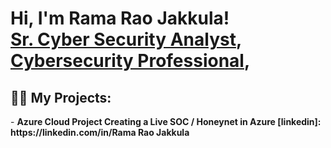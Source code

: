 <h1>Hi, I'm Rama Rao Jakkula! <br/><a href="https://github.com/Rama Rao Jakkula">Sr. Cyber Security Analyst</a>, <a href="https://www.linkedin.com/in/joshmadakor/">Cybersecurity Professional</a>,
<h2>👨‍💻 My Projects:</h2>
- <b>   Azure Cloud Project
 Creating a Live SOC / Honeynet in Azure
[linkedin]: https://linkedin.com/in/Rama Rao Jakkula
<!--
**joshmadakor1/joshmadakor1** is a ✨ _special_ ✨ repository because its `README.md` (this file) appears on your GitHub profile.
Here are some ideas to get you started:
- 🔭 I’m currently working on ...
- 🌱 I’m currently learning ...
- 👯 I’m looking to collaborate on ...
- 🤔 I’m looking for help with ...
- 💬 Ask me about ...
- 📫 How to reach me: ...
- 😄 Pronouns: ...
- ⚡ Fun fact: ...
-->
